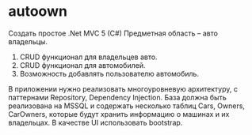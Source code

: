 # autoown
 Создать простое .Net MVC 5 (C#)
Предметная область – авто владельцы.
       
1. CRUD функционал для владельцев авто.
2. CRUD функционал для автомобилей.
3. Возможность добавлять пользователю автомобиль.

В приложении нужно реализовать многоуровневую архитектуру, с паттернами Repository, Dependency Injection.  База должна быть  реализована  на MSSQL и содержать несколько таблиц Cars, Owners,  CarOwners, которые будут хранить информацию о машинах и их владельцах.
В качестве UI использовать bootstrap.
